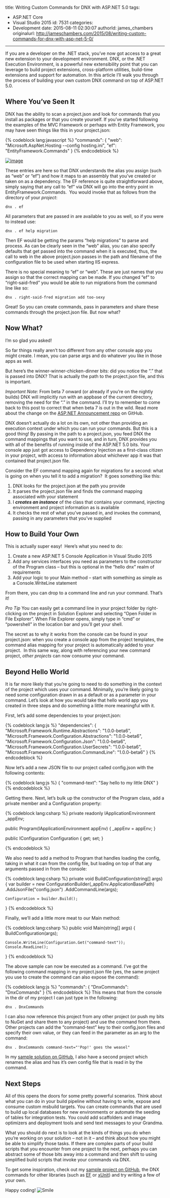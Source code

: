 title: Writing Custom Commands for DNX with ASP.NET 5.0
tags:
  - ASP.NET Core
  - Visual Studio 2015
id: 7531
categories:
  - Development
date: 2015-08-11 02:30:07
authorId: james_chambers
originalurl: http://jameschambers.com/2015/08/writing-custom-commands-for-dnx-with-asp-net-5-0/
---

If you are a developer on the .NET stack, you’ve now got access to a great new extension to your development environment. DNX, or the .NET Execution Environment, is a powerful new extensibility point that you can leverage to build project extensions, cross-platform utilities, build-time extensions and support for automation. In this article I’ll walk you through the process of building your own custom DNX command on top of ASP.NET 5.0.

<!-- more -->

## Where You’ve Seen It

DNX has the ability to scan a project.json and look for commands that you install as packages or that you create yourself. If you’ve started following the examples of the MVC Framework or perhaps with Entity Framework, you may have seen things like this in your project.json:

{% codeblock lang:javascript %}
"commands": {
    "web": "Microsoft.AspNet.Hosting --config hosting.ini",
    "ef": "EntityFramework.Commands"
  }
{% endcodeblock %}

[![image](https://jcblogimages.blob.core.windows.net/img/2015/08/image_thumb2.png "image")](https://jcblogimages.blob.core.windows.net/img/2015/08/image5.png)

These entries are here so that DNX understands the alias you assign (such as “web” or “ef”) and how it maps to an assembly that you’ve created or taken on as a dependency. The EF reference is quite straightforward above, simply saying that any call to “ef” via DNX will go into the entry point in EntityFramework.Commands.&nbsp; You would invoke that as follows from the directory of your _project_:

```
dnx . ef 
```

All parameters that are passed in are available to you as well, so if you were to instead use:

```
dnx . ef help migration
```

Then EF would be getting the params “help migrations” to parse and process. As can be clearly seen in the “web” alias, you can also specify defaults that get passed into the command when it is executed, thus, the call to web in the above project.json passes in the path and filename of the configuration file to be used when starting IIS express. 

There is no special meaning to “ef” or “web”. These are just names that you assign so that the correct mapping can be made. If you changed “ef” to “right-said-fred” you would be able to run migrations from the command line like so:

```
dnx . right-said-fred migration add too-sexy
```

Great! So you can create commands, pass in parameters and share these commands through the project.json file. But now what?

## Now What?

I’m so glad you asked!

So far things really aren’t too different from any other console app you might create. I mean, you can parse args and do whatever you like in those apps as well.

But here’s the winner-winner-chicken-dinner bits: did you notice the “.” that is passed into DNX? That is actually the path to the project.json file, and this is important. 

*Important Note*: From beta 7 onward (or already if you’re on the nightly builds) DNX will implicitly run with an appbase of the current directory, removing the need for the “.” in the command. I’ll try to remember to come back to this post to correct that when beta 7 is out in the wild. Read more about the change on the [ASP.NET Announcement repo](https://github.com/aspnet/Announcements/issues/52) on GitHub.

DNX doesn’t actually do a lot on its own, not other than providing an execution context under which you can run your commands. But this is a good thing! By passing in the path to a project.json, you feed DNX the command mappings that you want to use, and in turn, DNX provides you with all of the benefits of running inside of the ASP.NET 5.0 bits. Your console app just got access to Dependency Injection as a first-class citizen in your project, with access to information about whichever app it was that contained that project.json file.&nbsp; 

Consider the EF command mapping again for migrations for a second: what is going on when you tell it to add a migration?&nbsp; It goes something like this:

1.  DNX looks for the project.json at the path you provide
2.  It parses the project.json file and finds the command mapping associated with your statement
3.  I **_creates an instance_** of the class that contains your command, injecting environment and project information as is available
4.  It checks the rest of what you’ve passed in, and invokes the command, passing in any parameters that you’ve supplied

## How to Build Your Own

This is actually super easy!&nbsp; Here’s what you need to do:

1.  Create a new ASP.NET 5 Console Application in Visual Studio 2015
2.  Add any services interfaces you need as parameters to the constructor of the Program class – but this is optional in the “hello dnx” realm of requirements
3.  Add your logic to your Main method – start with something as simple as a Console.WriteLine statement

From there, you can drop to a command line and run your command. That’s it!

*Pro Tip* You can easily get a command line in your project folder by right-clicking on the project in Solution Explorer and selecting “Open Folder in File Explorer”. When File Explorer opens, simply type in “cmd” or “powershell” in the location bar and you’ll get your shell.

The secret as to why it works from the console can be found in your project.json: when you create a console app from the project templates, the command alias mapping for your project is automatically added to your project.&nbsp; In this same way, along with referencing your new command project, _other projects_ can now consume your command.

## Beyond Hello World

It is far more likely that you’re going to need to do something in the context of the project which uses your command. Minimally, you’re likely going to need some configuration drawn in as a default or as a parameter in your command. Let’s look at how you would take that hello world app you created in three steps and do something a little more meaningful with it.

First, let’s add some dependencies to your project.json:

{% codeblock lang:js %}
"dependencies": {
    "Microsoft.Framework.Runtime.Abstractions": "1.0.0-beta6",
    "Microsoft.Framework.Configuration.Abstractions": "1.0.0-beta6",
    "Microsoft.Framework.Configuration.Json": "1.0.0-beta6",
    "Microsoft.Framework.Configuration.UserSecrets": "1.0.0-beta6",
    "Microsoft.Framework.Configuration.CommandLine": "1.0.0-beta6"
  }
{% endcodeblock %}

Now let’s add a new JSON file to our project called config.json with the following contents:

{% codeblock lang:js %}
{
 "command-text": "Say hello to my little DNX"
}
{% endcodeblock %}

Getting there. Next, let’s bulk up the constructor of the Program class, add a private member and a Configuration property:

{% codeblock lang:csharp %}
private readonly IApplicationEnvironment _appEnv;

public Program(IApplicationEnvironment appEnv)
{
    _appEnv = appEnv;
}

public IConfiguration Configuration { get; set; }

{% endcodeblock %}

We also need to add a method to Program that handles loading the config, taking in what it can from the config file, but loading on top of that any arguments passed in from the console:

{% codeblock lang:csharp %}
private void BuildConfiguration(string[] args)
{
    var builder = new ConfigurationBuilder(_appEnv.ApplicationBasePath)
        .AddJsonFile("config.json")
        .AddCommandLine(args);

    Configuration = builder.Build();
}
{% endcodeblock %}

Finally, we’ll add a little more meat to our Main method:

{% codeblock lang:csharp %}
public void Main(string[] args)
{
    BuildConfiguration(args);

    Console.WriteLine(Configuration.Get("command-text"));
    Console.ReadLine();
}
{% endcodeblock %}

The above sample can now be executed as a command. I’ve got the following command mapping in my project.json file (yes, the same project you use to create the command can also expose the command):

{% codeblock lang:js %}
"commands": {
    "DnxCommands": "DnxCommands"
  }
{% endcodeblock %}
This means that from the console in the dir of my project I can just type in the following:

``` 
dnx . DnxCommands
```

I can also now reference this project from any other project (or push my bits to NuGet and share them to any project) and use the command from there. Other projects can add the “command-text” key to their config.json files and specify their own value, or they can feed in the parameter as an arg to the command:

```
dnx . DnxCommands command-text="'Pop!' goes the weasel"
```

In my [sample solution on GitHub](https://github.com/MisterJames/DnxCommands/), I also have a second project which renames the alias and has it’s own config file that is read in by the command.

## Next Steps

All of this opens the doors for some pretty powerful scenarios. Think about what you can do in your build pipeline without having to write, expose and consume custom msbuild targets. You can create commands that are used to build up local databases for new environments or automate the seeding of tables for integration tests. You could add scaffolders and image optimizers and deployment tools and send text messages to your Grandma. 

What you should do next is to look at the kinds of things you do when you’re working on your solution – not in it – and think about how you might be able to simplify those tasks. If there are complex parts of your build scripts that you encounter from one project to the next, perhaps you can abstract some of those bits away into a command and then shift to using simplified build scripts that invoke your commands via DNX.

To get some inspiration, check out my [sample project on GitHub](https://github.com/MisterJames/DnxCommands/), the DNX commands for other libraries (such as [EF](https://github.com/aspnet/EntityFramework/tree/dev/src/EntityFramework.Commands) or [xUnit](https://github.com/xunit/dnx.xunit/)) and try writing a few of your own.

Happy coding! ![Smile](https://jcblogimages.blob.core.windows.net/img/2015/08/wlEmoticon-smile1.png)
